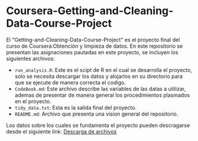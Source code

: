 # Coursera-Getting-and-Cleaning-Data-Course-Project

El "Getting-and-Cleaning-Data-Course-Project" es el proyecto final del curso de Coursera:Obtención y limpieza de datos. En este repositorio se presentan las asignaciones pautadas en este proyecto, se incluyen los siguientes archivos:

- `run_analysis.R`: Este es el scipt de R en el cual se desarrolla el proyecto, solo se necesita descargar los datos y alojarlos en su directorio para que se ejecute de manera correcta el codigo.
- `CodeBook.md`: Este archivo describe las variables de las datas a utilizar, ademas de presentar de manera general los procedimientos plasmados en el proyecto.
- `tidy_data.txt`: Esta es la salida final del proyecto.
- `README.md`: Archivo que presenta una vision general del repositorio.

Los datos sobre los cuales se fundamenta el proyecto pueden descragarse desde el siguiente link: [Descarga de archivos](http://archive.ics.uci.edu/ml/datasets/Human+Activity+Recognition+Using+Smartphones#)



